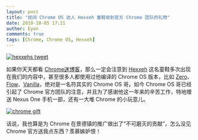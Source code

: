 ```yaml
---
layout: post
title: "民间 Chrome OS 达人 Hexxeh 童鞋收到官方 Chrome 团队的礼物"
date: 2010-10-05 17:21
author: Eyon
comments: true
tags: [Chrome, Chrome OS, Hexxeh]
---
```

<a href="http://img.chromi.org/2010/10/hexxehs-tweet.png">![](http://img.chromi.org/2010/10/hexxehs-tweet-550x354.png "hexxehs tweet")</a>

如果你天天都看 [Chrome迷博客](http://www.chromi.org)，那么一定会注意到 [Hexxeh](http://www.chromi.org/archives/tag/hexxeh) 这名童鞋多次出现在我们的内容中，甚至很多人都使用过他编译的 Chrome OS 版本，比如 [Zero](http://www.chromi.org/archives/2736)、[Flow](http://www.chromi.org/archives/3176)、[Vanilla](http://www.chromi.org/archives/6509)，绝对是一名符其实的 Chrome OS 哥。如今 Chrome OS 哥已经引起了 Chrome 官方团队的注意，并且为了感谢他这一年来的辛苦工作，特地赠送 Nexus One 手机一部，还有一大堆 Chrome 的小玩意儿。

<a href="http://img.chromi.org/2010/10/chrome-gift.jpg">![](http://img.chromi.org/2010/10/chrome-gift-410x550.jpg "chrome gift")</a>

话说，我也算是为 Chrome 在景德镇的推广做出了“不可磨灭的贡献”，怎么没见 Chrome 官方送我点东西？羡慕嫉妒恨！


